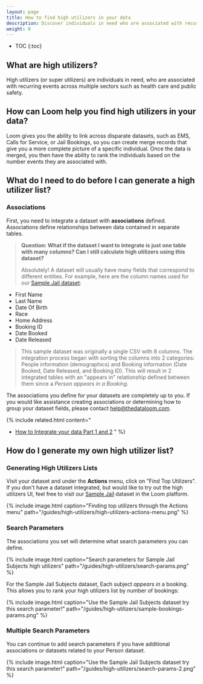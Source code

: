 ```yaml
---
layout: page
title: How to find high utilizers in your data
description: Discover individuals in need who are associated with recurring events across multiple datasets.
weight: 0
---
```


* TOC
{:toc}

## What are high utilizers?

High utilizers (or super utilizers) are individuals in need, who are associated with recurring events across multiple sectors such as health care and public safety.

## How can Loom help you find high utilizers in your data?

Loom gives you the ability to link across disparate datasets, such as EMS, Calls for Service, or Jail Bookings, so you can create merge records that give you a more complete picture of a specific individual. Once the data is merged, you then have the ability to rank the individuals based on the number events they are associated with.

## What do I need to do before I can generate a high utilizer list?

### Associations

First, you need to integrate a dataset with **associations** defined. Associations define relationships between data contained in separate tables. 

> **Question: What if the dataset I want to integrate is just one table with many columns? Can I still calculate high utilizers using this dataset?** 
>
> Absolutely! A dataset will usually have many fields that correspond to different entities. For example, here are the column names used for our [Sample Jail dataset](https://thedataloom.com/gallery/#/entitysets/2cb51b29-b06e-4760-973a-aa664ee70538):
* First Name
* Last Name
* Date Of Birth
* Race
* Home Address
* Booking ID
* Date Booked
* Date Released
>
> This sample dataset was originally a single CSV with 8 columns. The integration process began with sorting the columns into 2 categories: People information (demographics) and Booking information (Date Booked, Date Released, and Booking ID). This will result in 2 integrated tables with an "appears in" relationship defined between them since a _Person appears in a Booking_.

The associations you define for your datasets are completely up to you. If you would like assistance creating associations or determining how to group your dataset fields, please contact <a href="mailto:help@thedataloom.com">help@thedataloom.com</a>.

{% include related.html content="
* [How to Integrate your data Part 1 and 2](/guides/integrations/)
"
%}


## How do I generate my own high utilizer list?

### Generating High Utilizers Lists

 Visit your dataset and under the **Actions** menu, click on "Find Top Utilizers". If you don't have a dataset integrated, but would like to try out the high utilizers UI, feel free to visit our [Sample Jail](https://thedataloom.com/gallery/#/entitysets/2cb51b29-b06e-4760-973a-aa664ee70538) dataset in the Loom platform.

{% include image.html 
caption="Finding top utilizers through the Actions menu"
path="/guides/high-utilizers/high-utilizers-actions-menu.png"
%}

### Search Parameters

The associations you set will determine what search parameters you can define.

{% include image.html 
caption="Search parameters for Sample Jail Subjects high utilizers"
path="/guides/high-utilizers/search-params.png"
%}

For the Sample Jail Subjects dataset, Each subject _appears in_ a booking. This allows you to rank your high utilizers list by number of bookings:

{% include image.html 
caption="Use the Sample Jail Subjects dataset try this search parameter!"
path="/guides/high-utilizers/sample-bookings-params.png"
%}

### Multiple Search Parameters

You can continue to add search parameters if you have additional associations or datasets related to your Person dataset.

{% include image.html 
caption="Use the Sample Jail Subjects dataset try this search parameter!"
path="/guides/high-utilizers/search-params-2.png"
%}


